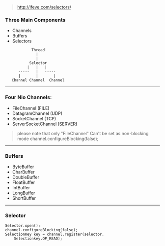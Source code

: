 > http://ifeve.com/selectors/

### Three Main Components

- Channels
- Buffers
- Selectors

```
            Thread
              |
              |
           Selector
          |   |   |
      -----   |   -----
      |       |       |
   Channel Channel  Channel

```

---

### Four Nio Channels:
    
- FileChannel (FILE)
- DatagramChannel (UDP)
- SocketChannel (TCP)
- ServerSocketChannel (SERVER)

> please note that only "FileChannel" Can't be set as non-blocking mode
> channel.configureBlocking(false); 

---

### Buffers

- ByteBuffer 
- CharBuffer
- DoubleBuffer
- FloatBuffer
- IntBuffer
- LongBuffer
- ShortBuffer

---

### Selector

```
Selector.open();
channel.configureBlocking(false);
SelectionKey key = channel.register(selector,
	Selectionkey.OP_READ);
```
